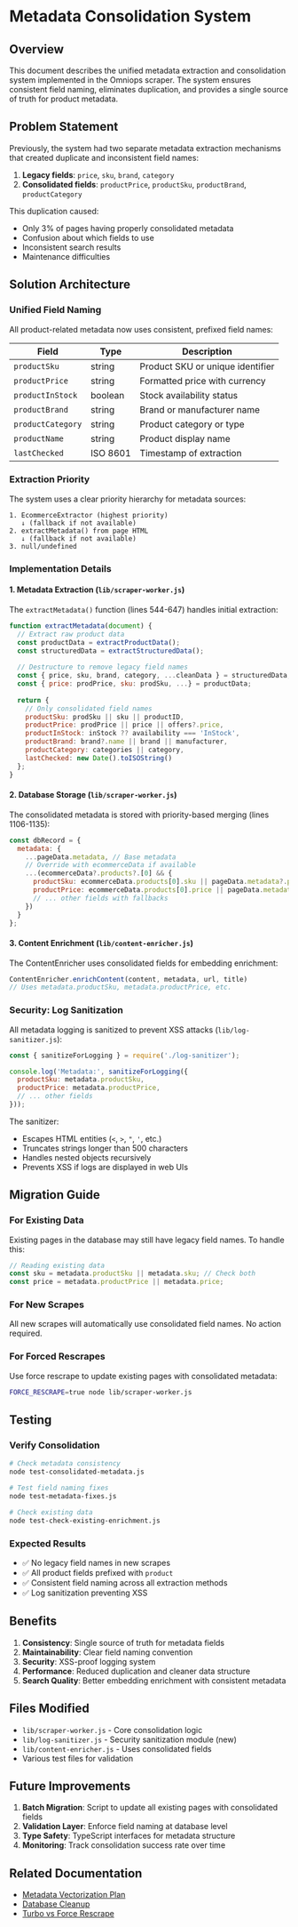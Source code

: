 # Metadata Consolidation System

## Overview

This document describes the unified metadata extraction and consolidation system implemented in the Omniops scraper. The system ensures consistent field naming, eliminates duplication, and provides a single source of truth for product metadata.

## Problem Statement

Previously, the system had two separate metadata extraction mechanisms that created duplicate and inconsistent field names:

1. **Legacy fields**: `price`, `sku`, `brand`, `category`
2. **Consolidated fields**: `productPrice`, `productSku`, `productBrand`, `productCategory`

This duplication caused:
- Only 3% of pages having properly consolidated metadata
- Confusion about which fields to use
- Inconsistent search results
- Maintenance difficulties

## Solution Architecture

### Unified Field Naming

All product-related metadata now uses consistent, prefixed field names:

| Field | Type | Description |
|-------|------|-------------|
| `productSku` | string | Product SKU or unique identifier |
| `productPrice` | string | Formatted price with currency |
| `productInStock` | boolean | Stock availability status |
| `productBrand` | string | Brand or manufacturer name |
| `productCategory` | string | Product category or type |
| `productName` | string | Product display name |
| `lastChecked` | ISO 8601 | Timestamp of extraction |

### Extraction Priority

The system uses a clear priority hierarchy for metadata sources:

```
1. EcommerceExtractor (highest priority)
   ↓ (fallback if not available)
2. extractMetadata() from page HTML
   ↓ (fallback if not available)  
3. null/undefined
```

### Implementation Details

#### 1. Metadata Extraction (`lib/scraper-worker.js`)

The `extractMetadata()` function (lines 544-647) handles initial extraction:

```javascript
function extractMetadata(document) {
  // Extract raw product data
  const productData = extractProductData();
  const structuredData = extractStructuredData();
  
  // Destructure to remove legacy field names
  const { price, sku, brand, category, ...cleanData } = structuredData;
  const { price: prodPrice, sku: prodSku, ...} = productData;
  
  return {
    // Only consolidated field names
    productSku: prodSku || sku || productID,
    productPrice: prodPrice || price || offers?.price,
    productInStock: inStock ?? availability === 'InStock',
    productBrand: brand?.name || brand || manufacturer,
    productCategory: categories || category,
    lastChecked: new Date().toISOString()
  };
}
```

#### 2. Database Storage (`lib/scraper-worker.js`)

The consolidated metadata is stored with priority-based merging (lines 1106-1135):

```javascript
const dbRecord = {
  metadata: {
    ...pageData.metadata, // Base metadata
    // Override with ecommerceData if available
    ...(ecommerceData?.products?.[0] && {
      productSku: ecommerceData.products[0].sku || pageData.metadata?.productSku,
      productPrice: ecommerceData.products[0].price || pageData.metadata?.productPrice,
      // ... other fields with fallbacks
    })
  }
};
```

#### 3. Content Enrichment (`lib/content-enricher.js`)

The ContentEnricher uses consolidated fields for embedding enrichment:

```javascript
ContentEnricher.enrichContent(content, metadata, url, title)
// Uses metadata.productSku, metadata.productPrice, etc.
```

### Security: Log Sanitization

All metadata logging is sanitized to prevent XSS attacks (`lib/log-sanitizer.js`):

```javascript
const { sanitizeForLogging } = require('./log-sanitizer');

console.log('Metadata:', sanitizeForLogging({
  productSku: metadata.productSku,
  productPrice: metadata.productPrice,
  // ... other fields
}));
```

The sanitizer:
- Escapes HTML entities (`<`, `>`, `"`, `'`, etc.)
- Truncates strings longer than 500 characters
- Handles nested objects recursively
- Prevents XSS if logs are displayed in web UIs

## Migration Guide

### For Existing Data

Existing pages in the database may still have legacy field names. To handle this:

```javascript
// Reading existing data
const sku = metadata.productSku || metadata.sku; // Check both
const price = metadata.productPrice || metadata.price;
```

### For New Scrapes

All new scrapes will automatically use consolidated field names. No action required.

### For Forced Rescrapes

Use force rescrape to update existing pages with consolidated metadata:

```bash
FORCE_RESCRAPE=true node lib/scraper-worker.js
```

## Testing

### Verify Consolidation

```bash
# Check metadata consistency
node test-consolidated-metadata.js

# Test field naming fixes
node test-metadata-fixes.js

# Check existing data
node test-check-existing-enrichment.js
```

### Expected Results

- ✅ No legacy field names in new scrapes
- ✅ All product fields prefixed with `product`
- ✅ Consistent field naming across all extraction methods
- ✅ Log sanitization preventing XSS

## Benefits

1. **Consistency**: Single source of truth for metadata fields
2. **Maintainability**: Clear field naming convention
3. **Security**: XSS-proof logging system
4. **Performance**: Reduced duplication and cleaner data structure
5. **Search Quality**: Better embedding enrichment with consistent metadata

## Files Modified

- `lib/scraper-worker.js` - Core consolidation logic
- `lib/log-sanitizer.js` - Security sanitization module (new)
- `lib/content-enricher.js` - Uses consolidated fields
- Various test files for validation

## Future Improvements

1. **Batch Migration**: Script to update all existing pages with consolidated fields
2. **Validation Layer**: Enforce field naming at database level
3. **Type Safety**: TypeScript interfaces for metadata structure
4. **Monitoring**: Track consolidation success rate over time

## Related Documentation

- [Metadata Vectorization Plan](./METADATA_VECTORIZATION_PLAN.md)
- [Database Cleanup](./DATABASE_CLEANUP.md)
- [Turbo vs Force Rescrape](../TURBO_VS_FORCE_RESCRAPE.md)